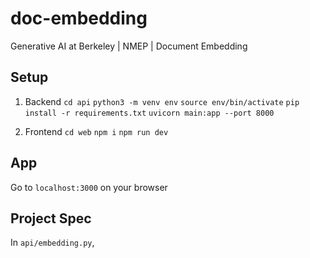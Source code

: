 # doc-embedding
Generative AI at Berkeley | NMEP | Document Embedding

## Setup
1. Backend
`cd api`
`python3 -m venv env`
`source env/bin/activate`
`pip install -r requirements.txt`
`uvicorn main:app --port 8000`

2. Frontend
`cd web`
`npm i`
`npm run dev`

## App
Go to `localhost:3000` on your browser

## Project Spec
In `api/embedding.py`, 
